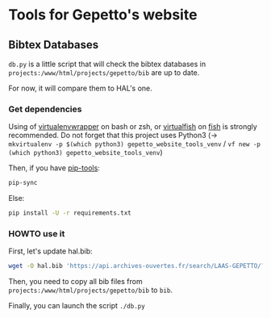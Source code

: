 # Tools for Gepetto's website

## Bibtex Databases

`db.py` is a little script that will check the bibtex databases in `projects:/www/html/projects/gepetto/bib` are up
to date.

For now, it will compare them to HAL's one.

### Get dependencies

Using of [virtualenvwrapper](https://virtualenvwrapper.readthedocs.org/en/latest/) on bash or zsh, or
[virtualfish](http://virtualfish.readthedocs.org/en/latest/index.html) on [fish](https://fishshell.com/) is strongly
recommended. Do not forget that this project uses Python3 (→ `mkvirtualenv -p $(which python3)
gepetto_website_tools_venv` / `vf new -p (which python3) gepetto_website_tools_venv`)

Then, if you have [pip-tools](https://github.com/nvie/pip-tools):

```bash
pip-sync
```

Else:

```bash
pip install -U -r requirements.txt
```

### HOWTO use it

First, let's update hal.bib:

```bash
wget -O hal.bib 'https://api.archives-ouvertes.fr/search/LAAS-GEPETTO/?omitHeader=true&wt=bibtex&q=*&sort=submittedDate_tdate+desc&fq=collCode_s%3ALAAS-GEPETTO&defType=edismax&rows=200'
```

Then, you need to copy all bib files from `projects:/www/html/projects/gepetto/bib` to `bib`.

Finally, you can launch the script `./db.py`
